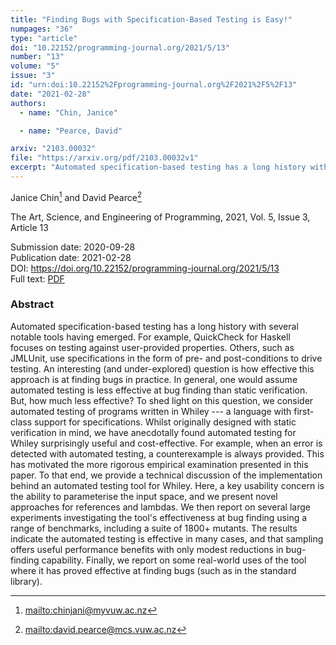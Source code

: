 ```yaml
---
title: "Finding Bugs with Specification-Based Testing is Easy!"
numpages: "36"
type: "article"
doi: "10.22152/programming-journal.org/2021/5/13"
number: "13"
volume: "5"
issue: "3"
id: "urn:doi:10.22152%2Fprogramming-journal.org%2F2021%2F5%2F13"
date: "2021-02-28"
authors: 
  - name: "Chin, Janice"

  - name: "Pearce, David"

arxiv: "2103.00032"
file: "https://arxiv.org/pdf/2103.00032v1"
excerpt: "Automated specification-based testing has a long history with several notable tools having emerged.  For example, QuickCheck for Haskell focuses on testing against user-provided properties. Others, such as JMLUnit, use specifications in the form of pre- and post-conditions to drive testing.  An interesting (and under-explored) question is how  effective this approach is at finding bugs in practice.  In general, one would assume automated testing is less effective at bug finding than static verification. But, how much less effective?  To shed light on this question, we consider automated testing of programs written in Whiley --- a language with first-class support for specifications.  Whilst originally designed with static verification in mind, we have anecdotally found automated testing for Whiley surprisingly useful and cost-effective.  For example, when an error is detected with automated testing, a counterexample is always provided.  This has motivated the more rigorous empirical examination presented in this paper.  To that end, we provide a technical discussion of the implementation behind an automated testing tool for Whiley.  Here, a key usability concern is the ability to parameterise the input space, and we present novel approaches for references and lambdas. We then report on several large experiments investigating the tool's effectiveness at bug finding using a range of benchmarks, including a suite of 1800+ mutants.  The results indicate the automated testing is effective in many cases, and that sampling offers useful performance benefits with only modest reductions in bug-finding capability.  Finally, we report on some real-world uses of the tool where it has proved effective at finding bugs (such as in the standard library)."
---
```

Janice Chin[^1] and David Pearce[^2]

The Art, Science, and Engineering of Programming, 2021, Vol. 5, Issue 3, Article 13

Submission date: 2020-09-28  
Publication date: 2021-02-28  
DOI: <https://doi.org/10.22152/programming-journal.org/2021/5/13>  
Full text: [PDF](https://arxiv.org/pdf/2103.00032v1)  


### Abstract

Automated specification-based testing has a long history with several notable tools having emerged.  For example, QuickCheck for Haskell focuses on testing against user-provided properties. Others, such as JMLUnit, use specifications in the form of pre- and post-conditions to drive testing.  An interesting (and under-explored) question is how  effective this approach is at finding bugs in practice.  In general, one would assume automated testing is less effective at bug finding than static verification. But, how much less effective?  To shed light on this question, we consider automated testing of programs written in Whiley --- a language with first-class support for specifications.  Whilst originally designed with static verification in mind, we have anecdotally found automated testing for Whiley surprisingly useful and cost-effective.  For example, when an error is detected with automated testing, a counterexample is always provided.  This has motivated the more rigorous empirical examination presented in this paper.  To that end, we provide a technical discussion of the implementation behind an automated testing tool for Whiley.  Here, a key usability concern is the ability to parameterise the input space, and we present novel approaches for references and lambdas. We then report on several large experiments investigating the tool's effectiveness at bug finding using a range of benchmarks, including a suite of 1800+ mutants.  The results indicate the automated testing is effective in many cases, and that sampling offers useful performance benefits with only modest reductions in bug-finding capability.  Finally, we report on some real-world uses of the tool where it has proved effective at finding bugs (such as in the standard library).


[^1]: <mailto:chinjani@myvuw.ac.nz>
[^2]: <mailto:david.pearce@mcs.vuw.ac.nz>
